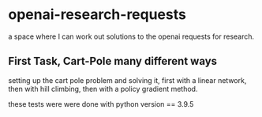 # openai-research-requests
a space where I can work out solutions to the openai requests for research. 

## First Task, Cart-Pole many different ways

setting up the cart pole problem and solving it, first with a linear network, then with hill climbing, then 
with a policy gradient method. 

these tests were were done with python version == 3.9.5



